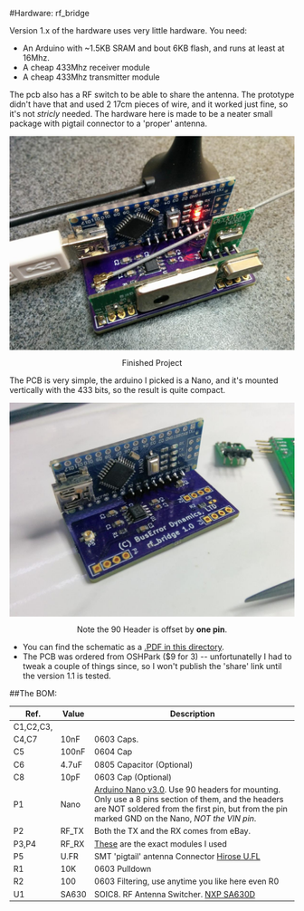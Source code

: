 #Hardware: rf_bridge

Version 1.x of the hardware uses very little hardware. You need:

  * An Arduino with ~1.5KB SRAM and bout 6KB flash, and runs at least at 16Mhz.
  * A cheap 433Mhz receiver module
  * A cheap 433Mhz transmitter module

The pcb also has a RF switch to be able to share the antenna. The prototype didn't have that and used 2 17cm pieces of wire, and it worked just fine, so it's not *stricly* needed. The hardware here is made to be a neater small package with pigtail connector to a 'proper' antenna.

<p align="center">
<img align="center" alt="Finished project" src="rf_bridge_assembled.jpg" width=800>
<p align="center">Finished Project</p>
</p>
The PCB is very simple, the arduino I picked is a Nano, and it's mounted vertically with the 433 bits, so the result is quite compact.
<p align="center">
<img align="center" alt="Finished project" src="rfbridge_arduidiot.jpg" width=800>
<p align="center">Note the 90 Header is offset by <b>one pin</b>.</p>
</p>

  * You can find the schematic as a [.PDF in this directory](rf_bridge_schematics.pdf). 
  * The PCB was ordered from OSHPark ($9 for 3) -- unfortunatelly I had to tweak a couple of things since, so I won't publish the 'share' link until the version 1.1 is tested.

##The BOM:


|Ref.|Value|Description
|----|-------|-----------------------|
|C1,C2,C3,
C4,C7|10nF|0603 Caps.|
|C5|100nF|0604 Cap|
|C6|4.7uF|0805 Capacitor (Optional)|
|C8|10pF|0603 Cap (Optional)|
|P1|Nano|[Arduino Nano v3.0](https://www.amazon.co.uk/gp/product/B015MGHH6Q). Use 90 headers for mounting. Only use a 8 pins section of them, and the headers are NOT soldered from the first pin, but from the pin marked GND on the Nano, *NOT the VIN pin*.|
|P2|RF_TX|Both the TX and the RX comes from eBay.|
|P3,P4|RF_RX|[These](http://www.ebay.co.uk/itm/331805856615) are the exact modules I used|
|P5|U.FR|SMT 'pigtail' antenna Connector [Hirose U.FL](http://uk.farnell.com/hirose-hrs/u-fl-r-smt-1-10/rf-coaxial-u-fl-straight-jack/dp/1688077)|
|R1|10K|0603 Pulldown|
|R2|100|0603 Filtering, use anytime you like here even R0|
|U1|SA630|SOIC8. RF Antenna Switcher. [NXP SA630D](http://uk.farnell.com/nxp/sa630d-01-112/rf-switch-spdt-dc-1ghz-soic-8/dp/2400605) |



